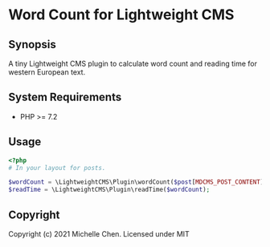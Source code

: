 # Word Count for Lightweight CMS

## Synopsis

A tiny Lightweight CMS plugin to calculate word count and reading time for western European text.

## System Requirements

* PHP >= 7.2

## Usage

```php
<?php
# In your layout for posts.

$wordCount = \LightweightCMS\Plugin\wordCount($post[MDCMS_POST_CONTENT]);
$readTime = \LightweightCMS\Plugin\readTime($wordCount);
```

## Copyright

Copyright (c) 2021 Michelle Chen. Licensed under MIT
